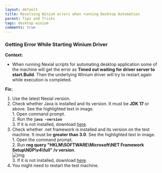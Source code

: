 ```yaml
---
layout: default
title: Resolving Winium errors when running Desktop Automation
parent: Tips and Tricks
tags: desktop winium
comments: true
---
```



### Getting Error While Starting Winium Driver
**Context:**
- When running Nexial scripts for automating desktop application some of the machine will get the error as 
  **Timed out waiting for driver server to start.Build**. Then the underlying Winium driver will try to restart again 
  while execution is completed. 

**Fix:**
1. Use the latest Nexial version.
2. Check whether Java is installed and its version. It must be **JDK 17** or above. See the highlighted text in image.<br/>
		 1. Open command prompt.<br/>
		 2. Run the **`java -version`**<br/>
		 3. If it is not installed, download <a href="https://www.oracle.com/java/technologies/downloads/" class="external-link" target="_nexial_external">here</a>.
3. Check whether .net framework is installed and its version on the test machine. It must be **greater than 3.0**. See 
	 the highlighted text in image.<br/>
		 1. Open the command prompt.<br/>
		 2. Run  **reg query "HKLM\SOFTWARE\Microsoft\NET Framework Setup\NDP\v4\full" /v version**.<br/>
		    ![img](image/WiniumStartingError_02.png)<br/>
		 3. If it is not installed, download <a href="https://docs.microsoft.com/en-us/dotnet/framework/install/guide-for-developers" class="external-link" target="_nexial_external">here</a>.  
4. You might need to restart the test machine.
